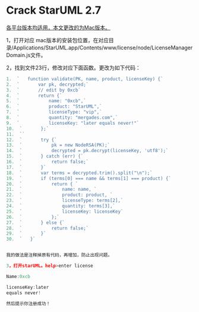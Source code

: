 # Crack StarUML 2.7



[各平台版本均适用，本文更改的为Mac版本。​  ](http://bbs.chinapyg.com/thread-79022-1-1.html)

1，打开对应 mac版本的安装包位置，在对应目录/Applications/StarUML.app/Contents/www/license/node/LicenseManagerDomain.js文件。

2，找到文件23行，修改对应下面函数。更改为如下代码：  
```javascript
1.  `   function validate(PK, name, product, licenseKey) {`
2.  `       var pk, decrypted;`
3.  `       // edit by 0xcb`
4.  `       return {`
5.  `           name: "0xcb",`
6.  `           product: "StarUML",`
7.  `           licenseType: "vip",`
8.  `           quantity: "mergades.com",`
9.  `           licenseKey: "later equals never!"`
10.  `       };`
11.  ``
12.  `       try {`
13.  `           pk = new NodeRSA(PK);`
14.  `           decrypted = pk.decrypt(licenseKey, 'utf8');`
15.  `       } catch (err) {`
16.  `           return false;`
17.  `       }`
18.  `       var terms = decrypted.trim().split("\n");`
19.  `       if (terms[0] === name && terms[1] === product) {`
20.  `           return { `
21.  `               name: name, `
22.  `               product: product, `
23.  `               licenseType: terms[2],`
24.  `               quantity: terms[3],`
25.  `               licenseKey: licenseKey`
26.  `           };`
27.  `       } else {`
28.  `           return false;`
29.  `       }`
30.  `   }`


我的做法是注释掉原有代码，再增加，防止出现问题。

3，打开starUML。help>enter license

Name:0xcb

licenseKey:later
equals never!

然后提示你注册成功！
